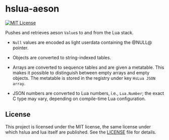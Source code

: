 hslua-aeson
===========

[![MIT License]](./LICENSE)

Pushes and retrieves aeson `Value`s to and from the Lua stack.

- `Null` values are encoded as light userdata containing the
  @NULL@ pointer.

- Objects are converted to string-indexed tables.

- Arrays are converted to sequence tables and are given a
  metatable. This makes it possible to distinguish between empty
  arrays and empty objects. The metatable is stored in the
  registry under key `HsLua JSON array`.

- JSON numbers are converted to Lua numbers, i.e., `Lua.Number`;
  the exact C type may vary, depending on compile-time Lua
  configuration.

License
-------

This project is licensed under the MIT license, the same license
under which hslua and lua itself are published. See the
[LICENSE](./LICENSE) file for details.

[MIT License]: https://img.shields.io/github/license/hslua/hslua-aeson.svg?style=flat-square
